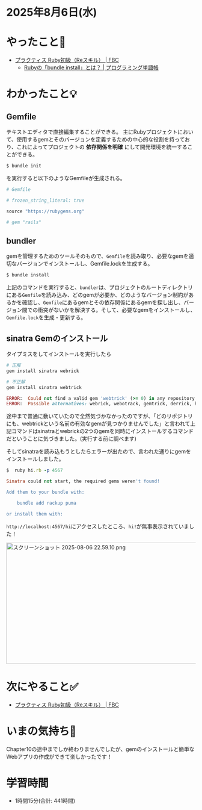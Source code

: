 # 2025年8月6日(水)

# やったこと📝

- [プラクティス Ruby初級（Reスキル） \| FBC](https://bootcamp.fjord.jp/practices/312)
  - [Rubyの「bundle install」とは？ \| プログラミング単語帳](https://programming-tango.jp/vocabulary/4302/)
# わかったこと💡

## Gemfile

テキストエディタで直接編集することができる。
主にRubyプロジェクトにおいて、使用するgemとそのバージョンを定義するための中心的な役割を持っており、これによってプロジェクトの **依存関係を明確** にして開発環境を統一することができる。

```ruby
$ bundle init
```
を実行すると以下のようなGemfileが生成される。

```ruby
# Gemfile

# frozen_string_literal: true

source "https://rubygems.org"

# gem "rails"
```

## bundler

gemを管理するためのツールそのもので、`Gemfile`を読み取り、必要なgemを適切なバージョンでインストールし、Gemfile.lockを生成する。

```ruby
$ bundle install
```
上記のコマンドを実行すると、`bundler`は、プロジェクトのルートディレクトリにある`Gemfile`を読み込み、どのgemが必要か、どのようなバージョン制約があるかを確認し、`Gemfile`にあるgemとその依存関係にあるgemを探し出し、バージョン間での衝突がないかを解決する。そして、必要なgemをインストールし、`Gemfile.lock`を生成・更新する。

## sinatra Gemのインストール
タイプミスをしてインストールを実行したら
```ruby
# 正解
gem install sinatra webrick

# 不正解
gem install sinatra webtrick

ERROR:  Could not find a valid gem 'webtrick' (>= 0) in any repository
ERROR:  Possible alternatives: webrick, webotrack, gemtrick, derrick, hat-trick, hbtrack, kubrick, lemurick, lettrics, memtrics
```
途中まで普通に動いていたので全然気づかなかったのですが、「どのリポジトリにも、webtrickという名前の有効なgemが見つかりませんでした」と言われて上記コマンドはsinatraとwebrickの2つのgemを同時にインストールするコマンドだということに気づきました。(実行する前に調べます)

そしてsinatraを読み込もうとしたらエラーが出たので、言われた通りにgemをインストールしました。
```ruby
$  ruby hi.rb -p 4567

Sinatra could not start, the required gems weren't found!

Add them to your bundle with:

    bundle add rackup puma

or install them with:
```
`http://localhost:4567/hi`にアクセスしたところ、`hi!`が無事表示されていました！

<a href="https://bootcamp.fjord.jp/rails/active_storage/blobs/redirect/eyJfcmFpbHMiOnsibWVzc2FnZSI6IkJBaHBBK1lDQkE9PSIsImV4cCI6bnVsbCwicHVyIjoiYmxvYl9pZCJ9fQ==--75e5ebf605e31b05d63ecdc738c6ae81b69fc433/%E3%82%B9%E3%82%AF%E3%83%AA%E3%83%BC%E3%83%B3%E3%82%B7%E3%83%A7%E3%83%83%E3%83%88%202025-08-06%2022.59.10.png" target="_blank" rel="noopener noreferrer"><img src="https://bootcamp.fjord.jp/rails/active_storage/blobs/redirect/eyJfcmFpbHMiOnsibWVzc2FnZSI6IkJBaHBBK1lDQkE9PSIsImV4cCI6bnVsbCwicHVyIjoiYmxvYl9pZCJ9fQ==--75e5ebf605e31b05d63ecdc738c6ae81b69fc433/%E3%82%B9%E3%82%AF%E3%83%AA%E3%83%BC%E3%83%B3%E3%82%B7%E3%83%A7%E3%83%83%E3%83%88%202025-08-06%2022.59.10.png" width="658" height="322" alt="スクリーンショット 2025-08-06 22.59.10.png"></a>


# 次にやること✅

- [プラクティス Ruby初級（Reスキル） \| FBC](https://bootcamp.fjord.jp/practices/312)

# いまの気持ち🫶

Chapter10の途中までしか終わりませんでしたが、gemのインストールと簡単なWebアプリの作成ができて楽しかったです！

# 学習時間

- 1時間15分(合計: 441時間)
